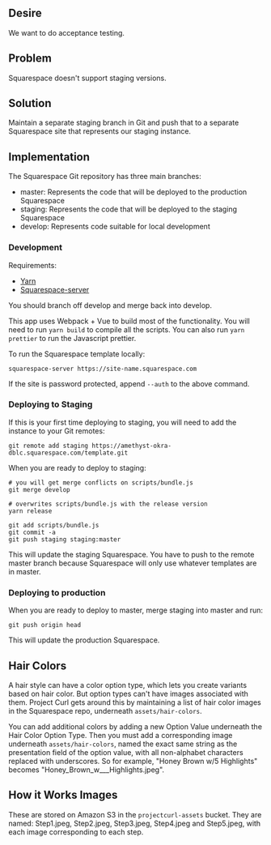 ## Desire

We want to do acceptance testing.

## Problem

Squarespace doesn't support staging versions.

## Solution

Maintain a separate staging branch in Git and push that to a separate Squarespace site that represents our staging instance.

## Implementation

The Squarespace Git repository has three main branches:

- master: Represents the code that will be deployed to the production Squarespace
- staging: Represents the code that will be deployed to the staging Squarespace
- develop: Represents code suitable for local development

### Development

Requirements:
* [Yarn](https://yarnpkg.com/en/docs/getting-started)
* [Squarespace-server](https://developers.squarespace.com/local-development)

You should branch off develop and merge back into develop.

This app uses Webpack + Vue to build most of the functionality. You will need to run `yarn build` to compile all the scripts. You can also run `yarn prettier` to run the Javascript prettier.

To run the Squarespace template locally:
 ```
 squarespace-server https://site-name.squarespace.com
 ``` 

If the site is password protected, append `--auth` to the above command.

### Deploying to Staging

If this is your first time deploying to staging, you will need to add the instance to your Git remotes:

    git remote add staging https://amethyst-okra-dblc.squarespace.com/template.git

When you are ready to deploy to staging:

    # you will get merge conflicts on scripts/bundle.js
    git merge develop

    # overwrites scripts/bundle.js with the release version
    yarn release

    git add scripts/bundle.js
    git commit -a
    git push staging staging:master

This will update the staging Squarespace. You have to push to the remote master branch because Squarespace will only use whatever templates are in master.

### Deploying to production

When you are ready to deploy to master, merge staging into master and run:

    git push origin head

This will update the production Squarespace.

## Hair Colors

A hair style can have a color option type, which lets you create variants based on hair color. But option types can't have images associated with them. Project Curl gets around this by maintaining a list of hair color images in the Squarespace repo, underneath `assets/hair-colors`. 

You can add additional colors by adding a new Option Value underneath the Hair Color Option Type. Then you must add a corresponding image underneath `assets/hair-colors`, named the exact same string as the presentation field of the option value, with all non-alphabet characters replaced with underscores. So for example, "Honey Brown w/5 Highlights" becomes "Honey_Brown_w___Highlights.jpeg".

## How it Works Images

These are stored on Amazon S3 in the `projectcurl-assets` bucket. They are named: Step1.jpeg, Step2.jpeg, Step3.jpeg, Step4.jpeg and Step5.jpeg, with each image corresponding to each step.
